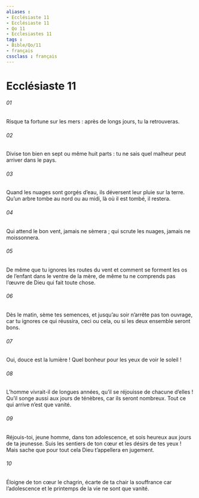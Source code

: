 ```yaml
---
aliases : 
- Ecclésiaste 11
- Ecclésiaste 11
- Qo 11
- Ecclesiastes 11
tags : 
- Bible/Qo/11
- français
cssclass : français
---
```


# Ecclésiaste 11

###### 01
Risque ta fortune sur les mers :
après de longs jours, tu la retrouveras.
###### 02
Divise ton bien en sept ou même huit parts :
tu ne sais quel malheur peut arriver dans le pays.
###### 03
Quand les nuages sont gorgés d’eau,
ils déversent leur pluie sur la terre.
Qu’un arbre tombe au nord ou au midi,
là où il est tombé, il restera.
###### 04
Qui attend le bon vent, jamais ne sèmera ;
qui scrute les nuages, jamais ne moissonnera.
###### 05
De même que tu ignores les routes du vent
et comment se forment les os de l’enfant dans le ventre de la mère,
de même tu ne comprends pas l’œuvre de Dieu qui fait toute chose.
###### 06
Dès le matin, sème tes semences,
et jusqu’au soir n’arrête pas ton ouvrage,
car tu ignores ce qui réussira,
ceci ou cela,
ou si les deux ensemble seront bons.
###### 07
Oui, douce est la lumière !
Quel bonheur pour les yeux de voir le soleil !
###### 08
L’homme vivrait-il de longues années,
qu’il se réjouisse de chacune d’elles !
Qu’il songe aussi aux jours de ténèbres,
car ils seront nombreux.
Tout ce qui arrive n’est que vanité.
###### 09
Réjouis-toi, jeune homme, dans ton adolescence,
et sois heureux aux jours de ta jeunesse.
Suis les sentiers de ton cœur
et les désirs de tes yeux !
Mais sache que pour tout cela
Dieu t’appellera en jugement.
###### 10
Éloigne de ton cœur le chagrin,
écarte de ta chair la souffrance
car l’adolescence et le printemps de la vie
ne sont que vanité.
